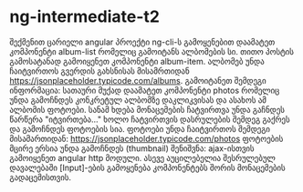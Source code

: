 # ng-intermediate-t2

შექმენით ცარიელი angular პროექტი ng-cli-ს გამოყენებით
დაამატეთ კომპონენტი album-list რომელიც გამოიტანს ალბომების სი. თითო პოსტის გამოსატანად გამოიყენეთ კომპონენტი album-item. ალბომებ უნდა ჩაიტვირთოს გვერდის გახსნისას მისამრთიდან https://jsonplaceholder.typicode.com/albums. გამოიტანეთ შემდეგი ინფორმაცია: სათაური მუქად
დაამატეთ კომპონენტი photos რომელიც უნდა გამოჩნდეს კონკრეტულ ალბომზე დაკლიკვისას და ასახოს ამ ალბომის ფოტოები. სანამ ხდება მონაცემების ჩატვირთვა უნდა გაჩნდეს წარწერა "იტვირთება..." ხოლო ჩატვირთვის დასრულების შემდეგ გაქრეს და გამოჩნდეს ფოტოების სია. ფოტოები უნდა ჩაიტვირთოს შემდეგი მისამართიდან: https://jsonplaceholder.typicode.com/photos ფოტოების მცირე ერსია უნდა გამოჩნდეს (thumbnail)
შენიშვნა: ajax-ისთვის გამოიყენეთ angular http მოდული. ასევე აუცილებელია შესრულებულ დავალებაში [Input]-ების გამოყენება კომპონენტებს შორის მონაცემების გადაცემისთვის. 
